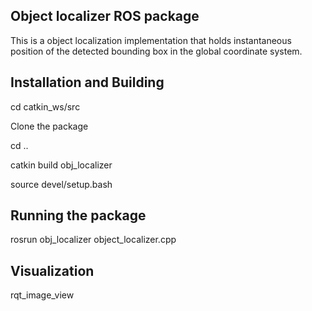 ## Object localizer ROS package

This is a object localization implementation that holds instantaneous position of the detected bounding box in the global coordinate system. 

## Installation and Building

cd catkin_ws/src

Clone the package 

cd ..

catkin build obj_localizer

source devel/setup.bash

## Running the package

rosrun obj_localizer object_localizer.cpp

## Visualization

rqt_image_view

